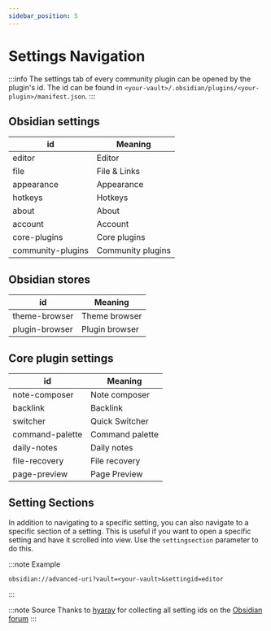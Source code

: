 ```yaml
---
sidebar_position: 5
---
```


# Settings Navigation


:::info
The settings tab of every community plugin can be opened by the plugin's id. The id can be found in `<your-vault>/.obsidian/plugins/<your-plugin>/manifest.json`.
:::

## Obsidian settings

| id                | Meaning           |
| ----------------- | ----------------- |
| editor            | Editor            |
| file              | File  & Links     |
| appearance        | Appearance        |
| hotkeys           | Hotkeys           |
| about             | About             |
| account           | Account           |
| core-plugins      | Core plugins      |
| community-plugins | Community plugins |

## Obsidian stores

| id             | Meaning        |
| -------------- | -------------- |
| theme-browser  | Theme browser  |
| plugin-browser | Plugin browser |


## Core plugin settings

| id              | Meaning         |
| --------------- | --------------- |
| note-composer   | Note composer   |
| backlink        | Backlink        |
| switcher        | Quick Switcher  |
| command-palette | Command palette |
| daily-notes     | Daily notes     |
| file-recovery   | File recovery   |
| page-preview    | Page Preview    |

## Setting Sections

In addition to navigating to a specific setting, you can also navigate to a specific section of a setting. This is useful if you want to open a specific setting and have it scrolled into view. Use the `settingsection` parameter to do this.


:::note Example
```uri
obsidian://advanced-uri?vault=<your-vault>&settingid=editor
```
:::

:::note Source
Thanks to [hyaray](https://github.com/hyaray) for collecting all setting ids on the [Obsidian forum](https://forum-zh.obsidian.md/t/topic/7365)
:::